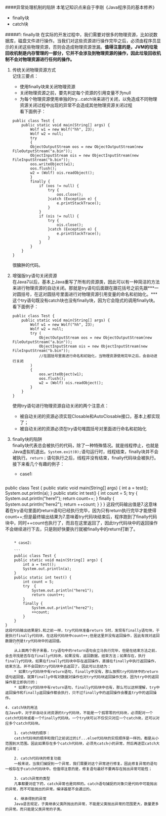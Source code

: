 ####异常处理机制的陷阱
本笔记知识点来自于李刚《Java程序员的基本修养》
  
* finally块
* catch块

#####1: finally块
在实际的开发过程中，我们需要对很多的物理资源，比如说数据库，磁盘文件进行操作。当我们对这些资源进行操作完毕之后，必须由程序员显示的关闭这些物理资源，否则会造成物理资源泄漏。**值得注意的是，JVM的垃圾回收机制是内存管理的一部分，它并不会涉及到物理资源的操作，因此垃圾回收机制不会对物理资源进行任何的操作。**  

1. 传统关闭物理资源方式  
	记住三要点：
	  
	* 使用finally块来关闭物理资源
	* 关闭物理资源之前，要先判定每个资源的引用变量不为null
	* 为每个物理资源使用单独的try...catch块来进行关闭，以免造成不同物理资源关闭过程中出现的异常不会造成其他物理资源关闭过程  
	看下面例子：
	
	```
	public class Test {
		public static void main(String[] args) {
			Wolf w1 = new Wolf("hh", 23);
			Wolf w2 = null;
			try
			{
			ObjectOutputStream oos = new ObjectOutputStream(new FileOutputStream("a.bin"));
			ObjectInputStream ois = new ObjectInputStream(new FileInputStream("b.bin"));
			oos.writeObject(w1);
			oos.flush();
			w2 = (Wolf) ois.readObject();
			}
			finally {
				if (oos != null) {
					try {
						oos.close();
					}catch (Exception e) {
						e.printStackTrace();
					}
				}
				if (ois != null) {
					try {
						ois.close();
					}catch (Exception e) {
						e.printStackTrace();
					}
				}	
			}
		}
	}
	```
	很臃肿的代码。

2. 增强版try语句关闭资源  
	在Java7以后，基本上Java重写了所有的资源类，因此可以有一种简洁的方法来进行物理资源的自动关闭。那就是try语句后面跟在跟花括号之前先跟***一对圆括号，在这对圆括号里面进行对物理资源引用变量的命名和初始化。***这个try语句既没有catch块也没有finally块，因为它会隐式的调用finally块。看下面例子：
	
	```
	public class Test {
		public static void main(String[] args) {
			Wolf w1 = new Wolf("hh", 23);
			Wolf w2 = null;
			try (
				ObjectOutputStream oos = new ObjectOutputStream(new FileOutputStream("a.bin"));
				ObjectInputStream ois = new ObjectInputStream(new FileInputStream("b.bin"));
				//在圆括号里面进行命名和初始化，当物理资源使用完毕之后，会自动进行关闭
			)
			{
				oos.writeObject(w1);
				oos.flush();
				w2 = (Wolf) ois.readObject();
			}
		}
	}
	```
	使用try语句进行物理资源自动关闭的两个注意点：  
	
	* 被自动关闭的资源必须实现Closable和AutoClosable接口，基本上都实现了；
	* 被自动关闭的资源必须在try语句堆圆括号对里面进行命名和初始化

	
3. finally块的陷阱  
finally块代表总会被执行的代码，除了一种特殊情况。就是线程停止，也就是Java虚拟机退出。`System.exit(0);`语句运行时，线程结束，finally块并不会被执行。`return；`语句执行之后，线程并没有结束，finally代码块会被执行。  
接下来看几个有趣的例子：  

	* case1:  
	
	```
public class Test {
	public static void main(String[] args) {
		int a = test();
		System.out.println(a);
	}
	public static int test() {
		int count = 5;
		try  {
			System.out.println("here1");
			return count++;
		}
		finally {
			System.out.println("here2");
			return ++count;
		}
	}
}
这段代码输出值是7.这意味着在try语句里面的return语句已经执行完毕，因为只有return执行完毕才能使得count++;但是最终输出结果为7.意味着try代码块结束后，程序跑到了finally代码块中，同时++count也执行了，而且在这里返回了，因此try代码块中的返回操作不会继续进行下去，只是刚好快要执行就被finally中的return打断了。
```

	* case2:
	
	```
	public class Test {
	public static void main(String[] args) {
		int a = test();
		System.out.println(a);
	}
	public static int test() {
		int count = 5;
		try  {
			System.out.println("here1");
			return count++;
		}
		finally {
			System.out.println("here2");
			++count;
		}
	}
}
这段代码输出结果是5.和之前一样，try代码块准备return 5时，发现有finally语句块，于是执行finally代码块，在这段代码块中count++;但是这里并没有返回操作，因此有效对返回数据仍然是try代码块中的返回值。
	```
	从上面两个例子来看，try语句中的return语句会立马执行完毕，但是在结束方法之前，会去寻找是否存在finally代码块，如果没有，返回数据，结束方法；如果存在，执行finally代码块，如果在finally代码块中存在返回操作，直接在finally中执行返回操作，结束方法，并不会回到try代码块中去返回了。因此可以总结为：  
	* 如果try代码块中有return语句，finally中没有，那么按照try代码块中的return语句返回值，就算finally中有对数据对操作也对try代码块返回操作无效，因为try中的返回操作是立即执行的；
	* 如果try代码块中有return语句，finally代码块中也有，那么可以这样理解，try中返回操作和finally返回操作都会执行，只不过finally中的返回操作会覆盖try中的返回操作。

4. catch块的用法  
在Java中，对于非自动关闭资源的try代码块，不能是一个孤零零的代码块，必须配对一个catch代码块或者一个finally代码块。一个try块可以不仅仅只对应一个catch块，还可以对应多个catch代码块。  

	1. catch块的顺序：  
	catch代码块的顺序和我们之前说过的if...else代码块的实现顺序是一样的。都是从小范围到大范围。因此如果存在多个catch代码块，必须先catch小的异常，然后再逐层catch大的异常；
	
	2. catch代码块的修复功能  
	一般来说，当我们捕捉到一个异常，我们需要对这个异常进行修复。因此修复异常的语句一般存在于catch代码块中。但值得注意的是，修复语句最好不要再存在抛出异常可能性；
	
	3. catch异常的类型  
	凡事都要对症下药，catch异常也是同样的。catch语句捕捉的对象只是代码中可能抛出的异常，而不可能抛出的异常，编译器是不会通过的。 
	
	4. 继承得到的异常  
	Java语言规定，子类继承父类所抛出的异常，不能是父类抛出异常的范围更大，数量更多的异常。而只能是父类异常的子类。
	
	